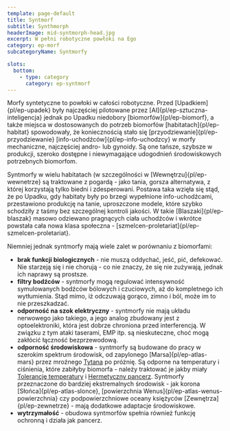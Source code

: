 ```yaml
---
template: page-default
title: Syntmorf
subtitle: Synthmorph
headerImage: mid-syntmorph-head.jpg
excerpt: W pełni robotyczne powłoki na Ego
category: ep-morf
subcategoryName: Syntmorfy

slots:
  bottom:
    - type: category
      category: ep-syntmorf
---
```

Morfy syntetyczne to powłoki w całości robotyczne. Przed [Upadkiem]{pl/ep-upadek} były najczęściej pilotowane przez [AI]{pl/ep-sztuczna-inteligencja} jednak po Upadku niedobory [biomorfów]{pl/ep-biomorf}, a także miejsca w dostosowanych do potrzeb biomorfów [habitatach]{pl/ep-habitat} spowodowały, że koniecznością stało się [przyodziewanie]{pl/ep-przyodziewanie} [info-uchodźców]{pl/ep-info-uchodzcy} w morfy mechaniczne, najczęściej andro- lub gynoidy. Są one tańsze, szybsze w produkcji, szeroko dostępne i niewymagające udogodnień środowiskowych potrzebnych biomorfom.

Syntmorfy w wielu habitatach (w szczególności w [Wewnętrzu]{pl/ep-wewnetrze} są traktowane z pogardą - jako tania, gorsza alternatywa, z której korzystają tylko biedni i zdesperowani. Postawa taka wzięła się stąd, że po Upadku, gdy habitaty były po brzegi wypełnione info-uchodźcami, przestawiono produkcję na tanie, uproszczone modele, które szybko schodziły z taśmy bez szczególnej kontroli jakości. W takie [Blaszaki]{pl/ep-blaszak} masowo odziewano pragnących ciała uchodźców i wkrótce powstała cała nowa klasa społeczna - [szmelcen-proletariat]{pl/ep-szmelcen-proletariat}.

Niemniej jednak syntmorfy mają wiele zalet w porównaniu z biomorfami:

*   **brak funkcji biologicznych** - nie muszą oddychać, jeść, pić, defekować. Nie starzeją się i nie chorują - co nie znaczy, że się nie zużywają, jednak ich naprawy są prostsze.
*   **filtry bodźców** - syntmorfy mogą regulować intensywność symulowanych bodźców bólowych i czuciowych, aż do kompletnego ich wytłumienia. Stąd mimo, iż odczuwają gorąco, zimno i ból, może im to nie przeszkadzać. 
*   **odporność na szok elektryczny** - syntmorfy nie mają układu nerwowego jako takiego, a jego analog zbudowany jest z optoelektroniki, która jest dobrze chroniona przed interferencją. W związku z tym ataki taserami, EMP itp. są nieskuteczne, choć mogą zakłócić łączność bezprzewodową.
*   **odporność środowiskowa** - syntmorfy są budowane do pracy w szerokim spektrum środowisk, od zapylonego [Marsa]{pl/ep-atlas-mars} przez mroźnego [Tytana](#) po próżnię. Są odporne na temperatury i ciśnienia, które zabiłyby biomorfa - należy traktować je jakby miały [Tolerancję temperatury](#) i [Hermetyczny pancerz](#). Syntmorfy przeznaczone do bardziej ekstremalnych środowisk - jak korona [Słońca]{pl/ep-atlas-slonce}, [powierzchnia Wenus]{pl/ep-atlas-wenus-powierzchnia} czy podpowierzchniowe oceany księżyców [Zewnętrza]{pl/ep-zewnetrze} - mają dodatkowe adaptacje środowiskowe.
*   **wytrzymałość** - obudowa syntmorfów spełnia również funkcję ochronną i działa jak pancerz.
